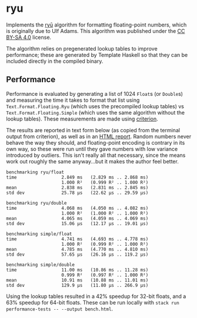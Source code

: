 # ryu

Implements the [ryū](https://github.com/ulfjack/ryu) algorithm for formatting floating-point numbers, which is originally due to Ulf Adams. This algorithm was published under the [CC BY-SA 4.0](https://creativecommons.org/licenses/by-sa/4.0/legalcode) license.

The algorithm relies on pregenerated lookup tables to improve performance; these are generated by Template Haskell so that they can be included directly in the compiled binary.

## Performance

Performance is evaluated by generating a list of 1024 `Float`s (or `Double`s) and measuring the time it takes to format that list using `Text.Format.Floating.Ryu` (which uses the precompiled lookup tables) vs `Text.Format.Floating.Simple` (which uses the same algorithm without the lookup tables). These measurements are made using [criterion](http://hackage.haskell.org/package/criterion).

The results are reported in text form below (as copied from the terminal output from criterion), as well as in an [HTML report](./bench.html). Random numbers never behave the way they should, and floating-point encoding is contrary in its own way, so these were run until they gave numbers with low variance introduced by outliers. This isn't really all that necessary, since the means work out roughly the same anyway...but it makes the author feel better.

```
benchmarking ryu/float
time                 2.849 ms   (2.829 ms .. 2.868 ms)
                     1.000 R²   (0.999 R² .. 1.000 R²)
mean                 2.838 ms   (2.831 ms .. 2.845 ms)
std dev              25.78 μs   (22.62 μs .. 29.59 μs)

benchmarking ryu/double
time                 4.068 ms   (4.050 ms .. 4.082 ms)
                     1.000 R²   (1.000 R² .. 1.000 R²)
mean                 4.065 ms   (4.059 ms .. 4.069 ms)
std dev              15.06 μs   (12.17 μs .. 19.01 μs)

benchmarking simple/float
time                 4.741 ms   (4.693 ms .. 4.778 ms)
                     1.000 R²   (0.999 R² .. 1.000 R²)
mean                 4.785 ms   (4.770 ms .. 4.810 ms)
std dev              57.65 μs   (26.16 μs .. 119.2 μs)

benchmarking simple/double
time                 11.00 ms   (10.86 ms .. 11.28 ms)
                     0.999 R²   (0.997 R² .. 1.000 R²)
mean                 10.91 ms   (10.88 ms .. 11.01 ms)
std dev              129.9 μs   (11.80 μs .. 266.9 μs)
```

Using the lookup tables resulted in a 42% speedup for 32-bit floats, and a 63% speedup for 64-bit floats. These can be run locally with `stack run performance-tests -- --output bench.html`.
